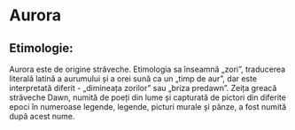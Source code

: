 # Aurora 

## Etimologie:
Aurora este de origine străveche. Etimologia sa înseamnă „zori”, traducerea literală latină a aurumului și a orei sună ca un „timp de aur”, dar este interpretată diferit - „dimineața zorilor” sau „briza predawn”.
Zeița greacă străveche Dawn, numită de poeți din lume și capturată de pictori din diferite epoci în numeroase legende, legende, picturi murale și pânze, a fost numită după acest nume.
